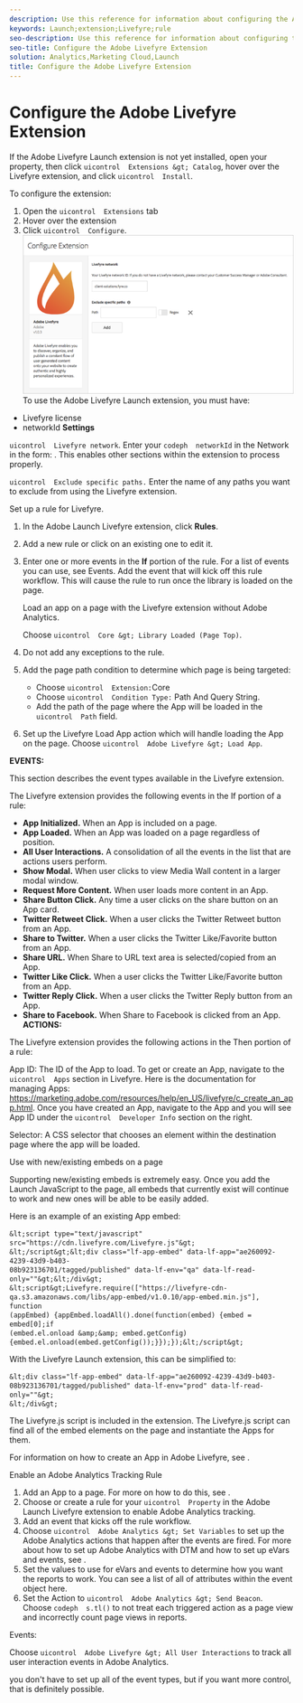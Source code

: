 ```yaml
---
description: Use this reference for information about configuring the Adobe Livefyre extension and the options available when using this extension to build a rule.
keywords: Launch;extension;Livefyre;rule
seo-description: Use this reference for information about configuring the Adobe Livefyre extension and the options available when using this extension to build a rule.
seo-title: Configure the Adobe Livefyre Extension
solution: Analytics,Marketing Cloud,Launch
title: Configure the Adobe Livefyre Extension
---
```


# Configure the Adobe Livefyre Extension

If the Adobe Livefyre Launch extension is not yet installed, open your property, then click `uicontrol  Extensions &gt; Catalog`, hover over the Livefyre extension, and click `uicontrol  Install`.

To configure the extension:

1. Open the `uicontrol  Extensions` tab
1. Hover over the extension
1. Click `uicontrol  Configure`.
![](images/launch_lf_extension.png)
To use the Adobe Livefyre Launch extension, you must have:

* Livefyre license
* networkId
**Settings**

`uicontrol  Livefyre network`. Enter your `codeph  networkId` in the Network in the form: . This enables other sections within the extension to process properly.

`uicontrol  Exclude specific paths.` Enter the name of any paths you want to exclude from using the Livefyre extension.

Set up a rule for Livefyre.

1. In the Adobe Launch Livefyre extension, click **Rules**.
1. Add a new rule or click on an existing one to edit it.
1. Enter one or more events in the **If** portion of the rule. For a list of events you can use, see Events.
   Add the event that will kick off this rule workflow. This will cause the rule to run once the library is loaded on the page.
   
   Load an app on a page with the Livefyre extension without Adobe Analytics.
   
   Choose `uicontrol  Core &gt; Library Loaded (Page Top)`.
   
   <!-- Need to link to the events listed in this document. hrk 5/21/18 -->
1. Do not add any exceptions to the rule.
1. Add the page path condition to determine which page is being targeted:
    * Choose `uicontrol  Extension:`Core
    * Choose `uicontrol  Condition Type:` Path And Query String.
    * Add the path of the page where the App will be loaded in the `uicontrol  Path` field.
   
1. Set up the Livefyre Load App action which will handle loading the App on the page.
Choose `uicontrol  Adobe Livefyre &gt; Load App`.

**EVENTS:**

This section describes the event types available in the Livefyre extension.

The Livefyre extension provides the following events in the If portion of a rule:

* **App Initialized.** When an App is included on a page.
* **App Loaded.** When an App was loaded on a page regardless of position.
* **All User Interactions.** A consolidation of all the events in the list that are actions users perform.
* **Show Modal.** When user clicks to view Media Wall content in a larger modal window.
* **Request More Content.** When user loads more content in an App.
* **Share Button Click.** Any time a user clicks on the share button on an App card.
* **Twitter Retweet Click.** When a user clicks the Twitter Retweet button from an App.
* **Share to Twitter.** When a user clicks the Twitter Like/Favorite button from an App.
* **Share URL.** When Share to URL text area is selected/copied from an App.
* **Twitter Like Click.** When a user clicks the Twitter Like/Favorite button from an App.
* **Twitter Reply Click.** When a user clicks the Twitter Reply button from an App.
* **Share to Facebook.** When Share to Facebook is clicked from an App.
**ACTIONS:**

The Livefyre extension provides the following actions in the Then portion of a rule:

App ID: The ID of the App to load. To get or create an App, navigate to the `uicontrol  Apps` section in Livefyre. Here is the documentation for managing Apps: https://marketing.adobe.com/resources/help/en_US/livefyre/c_create_an_app.html. Once you have created an App, navigate to the App and you will see App ID under the `uicontrol  Developer Info` section on the right.

Selector: A CSS selector that chooses an element within the destination page where the app will be loaded.

Use with new/existing embeds on a page

Supporting new/existing embeds is extremely easy. Once you add the Launch JavaScript to the page, all embeds that currently exist will continue to work and new ones will be able to be easily added.

Here is an example of an existing App embed:

```
&lt;script type="text/javascript" src="https://cdn.livefyre.com/Livefyre.js"&gt; 
&lt;/script&gt;&lt;div class="lf-app-embed" data-lf-app="ae260092-4239-43d9-b403- 
08b923136701/tagged/published" data-lf-env="qa" data-lf-read-only=""&gt;&lt;/div&gt; 
&lt;script&gt;Livefyre.require(["https://livefyre-cdn- 
qa.s3.amazonaws.com/libs/app-embed/v1.0.10/app-embed.min.js"], function 
(appEmbed) {appEmbed.loadAll().done(function(embed) {embed = embed[0];if 
(embed.el.onload &amp;&amp; embed.getConfig) 
{embed.el.onload(embed.getConfig());}});});&lt;/script&gt;
```
With the Livefyre Launch extension, this can be simplified to:

```
&lt;div class="lf-app-embed" data-lf-app="ae260092-4239-43d9-b403- 
08b923136701/tagged/published" data-lf-env="prod" data-lf-read-only=""&gt; 
&lt;/div&gt;
```
The Livefyre.js script is included in the extension. The Livefyre.js script can find all of the embed elements on the page and instantiate the Apps for them.

For information on how to create an App in Adobe Livefyre, see [](c_create_an_app.md#concept_isg_4jt_bbb).

Enable an Adobe Analytics Tracking Rule

1. Add an App to a page. For more on how to do this, see [](c_create_an_app.md#concept_isg_4jt_bbb).
1. Choose or create a rule for your `uicontrol  Property` in the Adobe Launch Livefyre extension to enable Adobe Analytics tracking.
1. Add an event that kicks off the rule workflow.
1. Choose `uicontrol  Adobe Analytics &gt; Set Variables` to set up the Adobe Analytics actions that happen after the events are fired. For more about how to set up Adobe Analytics with DTM and how to set up eVars and events, see .
1. Set the values to use for eVars and events to determine how you want the reports to work. You can see a list of all of attributes within the event object here.
1. Set the Action to `uicontrol  Adobe Analytics &gt; Send Beacon`.
   Choose `codeph  s.tl()` to not treat each triggered action as a page view and incorrectly count page views in reports.
   
   
Events:

Choose `uicontrol  Adobe Livefyre &gt; All User Interactions` to track all user interaction events in Adobe Analytics.

you don't have to set up all of the event types, but if you want more control, that is definitely possible.

